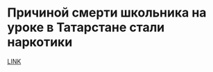 # Причиной смерти школьника на уроке в Татарстане стали наркотики



[LINK](https://varlamov.ru/1944226.html)